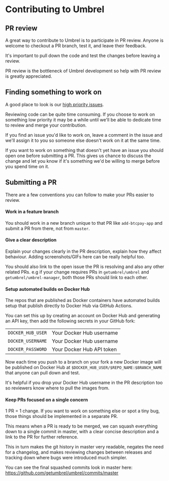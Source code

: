 # Contributing to Umbrel

## PR review

A great way to contribute to Umbrel is to participate in PR review. Anyone is welcome to checkout a PR branch, test it, and leave their feedback.

It's important to pull down the code and test the changes before leaving a review.

PR review is the bottleneck of Umbrel development so help with PR review is greatly appreciated.

## Finding something to work on

A good place to look is our [high priority issues](https://github.com/issues?q=is%3Aopen+is%3Aissue+user%3Agetumbrel+label%3A%22high+priority%22+label%3A%22help+wanted%22+).

Reviewing code can be quite time consuming. If you choose to work on something low priority it may be a while until we'll be able to dedicate time to review and merge your contribution.

If you find an issue you'd like to work on, leave a comment in the issue and we'll assign it to you so someone else doesn't work on it at the same time.

If you want to work on something that doesn't yet have an issue you should open one before submitting a PR. This gives us chance to discuss the change and let you know if it's something we'd be willing to merge before you spend time on it.

## Submitting a PR

There are a few conventions you can follow to make your PRs easier to review.

#### Work in a feature branch

You should work in a new branch unique to that PR like `add-btcpay-app` and submit a PR from there, not from `master`.

#### Give a clear description

Explain your changes clearly in the PR description, explain how they affect behaviour. Adding screenshots/GIFs here can be really helpful too.

You should also link to the open issue the PR is resolving and also any other related PRs. e.g if your change requires PRs in `getumbrel/umbrel` and `getumbrel/umbrel-manager`, both those PRs should link to each other.

#### Setup automated builds on Docker Hub

The repos that are published as Docker containers have automated builds setup that publish directly to Docker Hub via GitHub Actions.

You can set this up by creating an account on Docker Hub and generating an API key, then add the following secrets in your GitHub fork:

|                   |                           |
|-------------------|---------------------------|
| `DOCKER_HUB_USER` | Your Docker Hub username  |
| `DOCKER_USERNAME` | Your Docker Hub username  |
| `DOCKER_PASSWORD` | Your Docker Hub API token |

Now each time you push to a branch on your fork a new Docker image will be published on Docker Hub at `$DOCKER_HUB_USER/$REPO_NAME:$BRANCH_NAME` that anyone can pull down and test.

It's helpful if you drop your Docker Hub username in the PR description too so reviewers know where to pull the images from.

#### Keep PRs focused on a single concern

1 PR = 1 change. If you want to work on something else or spot a tiny bug, those things should be implemented in a separate PR.

This means when a PR is ready to be merged, we can squash everything down to a single commit in master, with a clear concise description and a link to the PR for further reference.

This in turn makes the git history in master very readable, negates the need for a changelog, and makes reviewing changes between releases and tracking down where bugs were introduced much simpler.

You can see the final squashed commits look in master here: https://github.com/getumbrel/umbrel/commits/master
